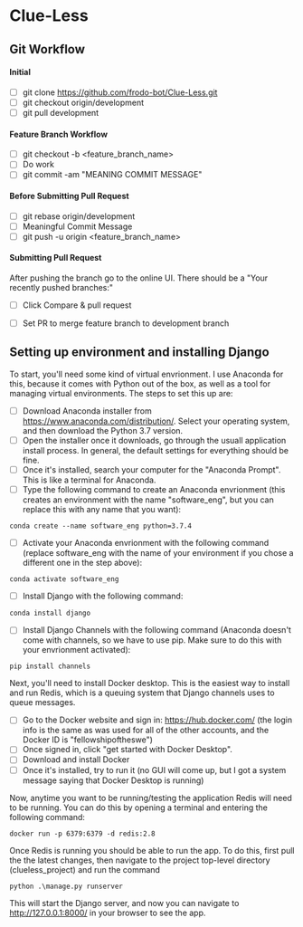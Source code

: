# Clue-Less
## Git Workflow
#### Initial
- [ ] git clone https://github.com/frodo-bot/Clue-Less.git
- [ ] git checkout origin/development
- [ ] git pull development
#### Feature Branch Workflow
- [ ] git checkout -b <feature_branch_name>
- [ ] Do work
- [ ] git commit -am "MEANING COMMIT MESSAGE"
#### Before Submitting Pull Request
- [ ] git rebase origin/development
- [ ] Meaningful Commit Message
- [ ] git push -u origin <feature_branch_name>
#### Submitting Pull Request
After pushing the branch go to the online UI. There should be a 
"Your recently pushed branches:"
- [ ] Click Compare & pull request
- [ ] Set PR to merge feature branch to development branch


## Setting up environment and installing Django
To start, you'll need some kind of virtual envrionment. I use Anaconda for this, because it comes with Python out of the box, as well as a tool for managing virtual environments. The steps to set this up are:
- [ ] Download Anaconda installer from https://www.anaconda.com/distribution/. Select your operating system, and then download the Python 3.7 version. 
- [ ] Open the installer once it downloads, go through the usuall application install process. In general, the default settings for everything should be fine.
- [ ] Once it's installed, search your computer for the "Anaconda Prompt". This is like a terminal for Anaconda. 
- [ ] Type the following command to create an Anaconda envrionment (this creates an environment with the name "software_eng", but you can replace this with any name that you want):
```
conda create --name software_eng python=3.7.4
```
- [ ] Activate your Anaconda envrionment with the following command (replace software_eng with the name of your environment if you chose a different one in the step above):
```
conda activate software_eng
```
- [ ] Install Django with the following command:
```
conda install django
```
- [ ] Install Django Channels with the following command (Anaconda doesn't come with channels, so we have to use pip. Make sure to do this with your envrionment activated):
```
pip install channels
```

Next, you'll need to install Docker desktop. This is the easiest way to install and run Redis, which is a queuing system that Django channels uses to queue messages. 
- [ ] Go to the Docker website and sign in: https://hub.docker.com/ (the login info is the same as was used for all of the other accounts, and the Docker ID is "fellowshipoftheswe")
- [ ] Once signed in, click "get started with Docker Desktop".
- [ ] Download and install Docker
- [ ] Once it's installed, try to run it (no GUI will come up, but I got a system message saying that Docker Desktop is running)

Now, anytime you want to be running/testing the application Redis will need to be running. You can do this by opening a terminal and entering the following command:
```
docker run -p 6379:6379 -d redis:2.8
```
Once Redis is running you should be able to run the app. To do this, first pull the the latest changes, then navigate to the project top-level directory (clueless_project) and run the command
```
python .\manage.py runserver
```
This will start the Django server, and now you can navigate to http://127.0.0.1:8000/ in your browser to see the app.
